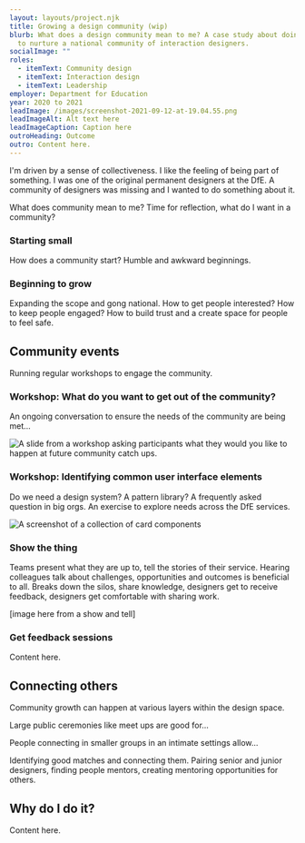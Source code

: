 ```yaml
---
layout: layouts/project.njk
title: Growing a design community (wip)
blurb: What does a design community mean to me? A case study about doing my bit
  to nurture a national community of interaction designers.
socialImage: ""
roles:
  - itemText: Community design
  - itemText: Interaction design
  - itemText: Leadership
employer: Department for Education
year: 2020 to 2021
leadImage: /images/screenshot-2021-09-12-at-19.04.55.png
leadImageAlt: Alt text here
leadImageCaption: Caption here
outroHeading: Outcome
outro: Content here.
---
```

I'm driven by a sense of collectiveness. I like the feeling of being part of something. I was one of the original permanent designers at the DfE. A community of designers was missing and I wanted to do something about it. 

What does community mean to me? Time for reflection, what do I want in a community?

### Starting small

How does a community start? Humble and awkward beginnings.

### Beginning to grow

Expanding the scope and gong national. How to get people interested? How to keep people engaged? How to build trust and a create space for people to feel safe.

## Community events

Running regular workshops to engage the community.

### Workshop: What do you want to get out of the community?

An ongoing conversation to ensure the needs of the community are being met...

![A slide from a workshop asking participants what they would you like to happen at future community catch ups.](/images/screenshot-2021-09-09-at-21.15.03.png "Community needs change over time so we revisit them often in a workshop setting.")

### Workshop:  Identifying common user interface elements

Do we need a design system? A pattern library? A frequently asked question in big orgs. An exercise to explore needs across the DfE services.

![A screenshot of a collection of card components](/images/screenshot-2021-09-09-at-20.57.22.png "We collaboratively surveyed the DfE landscape to collect and collate user interface elements (components and patterns) that weren't in the GOV.UK Design System.")

### Show the thing

Teams present what they are up to, tell the stories of their service. Hearing colleagues talk about challenges, opportunities and outcomes is beneficial to all. Breaks down the silos, share knowledge, designers get to receive feedback, designers get comfortable with sharing work.

\[image here from a show and tell]

### Get feedback sessions

Content here.

## Connecting others

Community growth can happen at various layers within the design space. 

Large public ceremonies like meet ups are good for...

People connecting in smaller groups in an intimate settings allow...

Identifying good matches and connecting them. Pairing senior and junior designers, finding people mentors, creating mentoring opportunities for others.

## Why do I do it?

Content here.